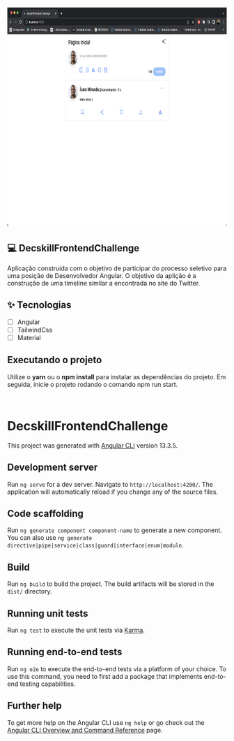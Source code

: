 <h1 align="center">
  <img height="500" src="https://github.com/IcaroMiranda98/Decskill-Frontend-challenge/blob/main/src/assets/image.png?raw=true" />
</h1>

## 💻 DecskillFrontendChallenge
Aplicação construida com o objetivo de participar do processo seletivo para uma posição de Desenvolvedor Angular. O objetivo da aplição é a construção de uma timeline similar a encontrada no site do Twitter. 

## ✨ Tecnologias

-   [ ] Angular
-   [ ] TailwindCss
-   [ ] Material

## Executando o projeto

Utilize o **yarn** ou o **npm install** para instalar as dependências do projeto.
Em seguida, inicie o projeto rodando o comando npm run start.

<br />

# DecskillFrontendChallenge

This project was generated with [Angular CLI](https://github.com/angular/angular-cli) version 13.3.5.

## Development server

Run `ng serve` for a dev server. Navigate to `http://localhost:4200/`. The application will automatically reload if you change any of the source files.

## Code scaffolding

Run `ng generate component component-name` to generate a new component. You can also use `ng generate directive|pipe|service|class|guard|interface|enum|module`.

## Build

Run `ng build` to build the project. The build artifacts will be stored in the `dist/` directory.

## Running unit tests

Run `ng test` to execute the unit tests via [Karma](https://karma-runner.github.io).

## Running end-to-end tests

Run `ng e2e` to execute the end-to-end tests via a platform of your choice. To use this command, you need to first add a package that implements end-to-end testing capabilities.

## Further help

To get more help on the Angular CLI use `ng help` or go check out the [Angular CLI Overview and Command Reference](https://angular.io/cli) page.
